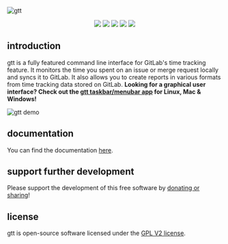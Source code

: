 ![gtt](https://raw.githubusercontent.com/kriskbx/gitlab-time-tracker/master/preview/icon.png)

<p align="center">
<a href="https://www.npmjs.com/package/gitlab-time-tracker"><img src="https://img.shields.io/npm/dt/gitlab-time-tracker.svg?style=flat-square"></a>
<a href="https://www.npmjs.com/package/gitlab-time-tracker"><img src="https://img.shields.io/npm/v/gitlab-time-tracker.svg?style=flat-square"></a>
<a href="https://travis-ci.org/kriskbx/gitlab-time-tracker"><img src="https://img.shields.io/travis/kriskbx/gitlab-time-tracker.svg?style=flat-square"></a>
<a href="https://coveralls.io/github/kriskbx/gitlab-time-tracker"><img src="https://img.shields.io/coveralls/kriskbx/gitlab-time-tracker.svg?style=flat-square"></a>
<a href="https://www.npmjs.com/package/gitlab-time-tracker"><img src="https://img.shields.io/npm/l/gitlab-time-tracker.svg?style=flat-square"></a>
</p>

## introduction

gtt is a fully featured command line interface for GitLab's time tracking feature. It monitors the time you spent on an issue or merge request locally and syncs it to GitLab. It also allows you to create reports in various formats from time tracking data stored on GitLab. **Looking for a graphical user interface? Check out the [gtt taskbar/menubar app](https://github.com/kriskbx/gitlab-time-tracker-taskbar) for Linux, Mac & Windows!**

![gtt demo](https://raw.githubusercontent.com/kriskbx/gitlab-time-tracker/master/preview/demo.gif)

## documentation

You can find the documentation [here](https://github.com/kriskbx/gitlab-time-tracker/blob/master/documentation.md).

## support further development

Please support the development of this free software by [donating or sharing](https://github.com/kriskbx/gitlab-time-tracker/blob/master/documentation.md#support-further-development)!

## license

gtt is open-source software licensed under the [GPL V2 license](https://github.com/kriskbx/gitlab-time-tracker/blob/master/LICENSE).
